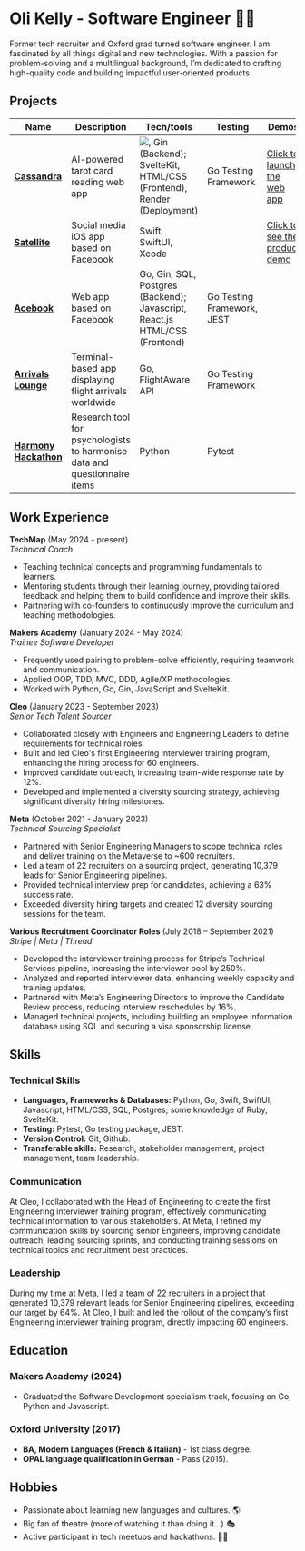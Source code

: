 # Oli Kelly - Software Engineer 👨‍💻

Former tech recruiter and Oxford grad turned software engineer. I am fascinated by all things digital and new technologies. With a passion for problem-solving and a multilingual background, I’m dedicated to crafting high-quality code and building impactful user-oriented products.

## Projects

| Name              | Description                                              | Tech/tools                                | Testing | Demos |
|-------------------|----------------------------------------------------------|-------------------------------------------|---------|-------|
| [**Cassandra**](https://github.com/olikelly00/cassandra)    | AI-powered tarot card reading web app                    | <img src="https://abrudz.github.io/logos/Go.svg">, Gin (Backend); SvelteKit, HTML/CSS (Frontend), Render (Deployment) | Go Testing Framework | [Click to launch the web app](https://cassandratarot.onrender.com/) |
| [**Satellite**](https://github.com/olikelly00/satellite-ios-app)     | Social media iOS app based on Facebook                   | Swift, SwiftUI, Xcode                      |  | [Click to see the product demo](https://drive.google.com/file/d/10Uwy-DGlOCl68RqSkdI2djT0GSm-rpU2/view?usp=sharing)        | 
| [**Acebook**](https://github.com/olikelly00/xenon-go-react-acebook)       | Web app based on Facebook                                | Go, Gin, SQL, Postgres (Backend); Javascript, React.js HTML/CSS (Frontend) | Go Testing Framework, JEST |         |
| [**Arrivals Lounge**](https://github.com/olikelly00/arrivals-lounge)| Terminal-based app displaying flight arrivals worldwide  | Go, FlightAware API                        | Go Testing Framework |         |
| [**Harmony Hackathon**](https://github.com/olikelly00/harmony-cheemu) | Research tool for psychologists to harmonise data and questionnaire items | Python                              | Pytest |         |

## Work Experience

**TechMap** (May 2024 - present)  
_Technical Coach_

- Teaching technical concepts and programming fundamentals to learners.
- Mentoring students through their learning journey, providing tailored feedback and helping them to build confidence and improve their skills.
- Partnering with co-founders to continuously improve the curriculum and teaching methodologies.

**Makers Academy** (January 2024 - May 2024)<br>
_Trainee Software Developer_

- Frequently used pairing to problem-solve efficiently, requiring teamwork and communication.
- Applied OOP, TDD, MVC, DDD, Agile/XP methodologies.
- Worked with Python, Go, Gin, JavaScript and SvelteKit.

**Cleo** (January 2023 - September 2023)  
_Senior Tech Talent Sourcer_

- Collaborated closely with Engineers and Engineering Leaders to define requirements for technical roles.
- Built and led Cleo's first Engineering interviewer training program, enhancing the hiring process for 60 engineers.
- Improved candidate outreach, increasing team-wide response rate by 12%.
- Developed and implemented a diversity sourcing strategy, achieving significant diversity hiring milestones.

**Meta** (October 2021 - January 2023)  
_Technical Sourcing Specialist_

- Partnered with Senior Engineering Managers to scope technical roles and deliver training on the Metaverse to ~600 recruiters.
- Led a team of 22 recruiters on a sourcing project, generating 10,379 leads for Senior Engineering pipelines.
- Provided technical interview prep for candidates, achieving a 63% success rate.
- Exceeded diversity hiring targets and created 12 diversity sourcing sessions for the team.

**Various Recruitment Coordinator Roles** (July 2018 – September 2021)  
_Stripe | Meta | Thread_

- Developed the interviewer training process for Stripe’s Technical Services pipeline, increasing the interviewer pool by 250%.
- Analyzed and reported interviewer data, enhancing weekly capacity and training updates.
- Partnered with Meta’s Engineering Directors to improve the Candidate Review process, reducing interview reschedules by 16%.
- Managed technical projects, including building an employee information database using SQL and securing a visa sponsorship license

## Skills

### Technical Skills

- **Languages, Frameworks & Databases:** Python, Go, Swift, SwiftUI, Javascript, HTML/CSS, SQL, Postgres; some knowledge of Ruby, SvelteKit.
- **Testing:** Pytest, Go testing package, JEST.
- **Version Control:** Git, Github.
- **Transferable skills:** Research, stakeholder management, project management, team leadership.

### Communication

At Cleo, I collaborated with the Head of Engineering to create the first Engineering interviewer training program, effectively communicating technical information to various stakeholders. At Meta, I refined my communication skills by sourcing senior Engineers, improving candidate outreach, leading sourcing sprints, and conducting training sessions on technical topics and recruitment best practices.

### Leadership

During my time at Meta, I led a team of 22 recruiters in a project that generated 10,379 relevant leads for Senior Engineering pipelines, exceeding our target by 64%. At Cleo, I built and led the rollout of the company’s first Engineering interviewer training program, directly impacting 60 engineers.

## Education

### Makers Academy (2024)

- Graduated the Software Development specialism track, focusing on Go, Python and Javascript. 

### Oxford University (2017)

- **BA, Modern Languages (French & Italian)** - 1st class degree.
- **OPAL language qualification in German** - Pass (2015).

## Hobbies

- Passionate about learning new languages and cultures. 🌎
- Big fan of theatre (more of watching it than doing it...) 🎭
- Active participant in tech meetups and hackathons. 👨‍💻


